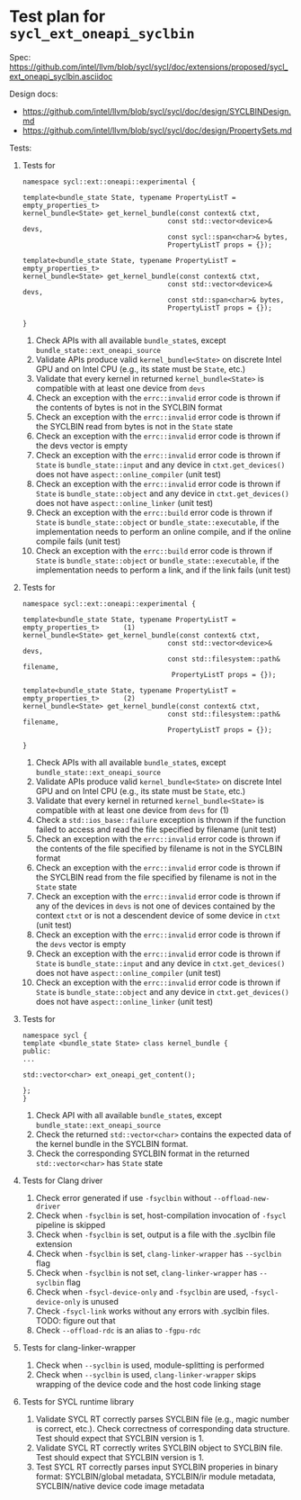 # Test plan for `sycl_ext_oneapi_syclbin`

Spec: <https://github.com/intel/llvm/blob/sycl/sycl/doc/extensions/proposed/sycl_ext_oneapi_syclbin.asciidoc>  

Design docs:

- <https://github.com/intel/llvm/blob/sycl/sycl/doc/design/SYCLBINDesign.md>
- <https://github.com/intel/llvm/blob/sycl/sycl/doc/design/PropertySets.md>

Tests:

 1. Tests for

    ```
    namespace sycl::ext::oneapi::experimental {

    template<bundle_state State, typename PropertyListT = empty_properties_t>
    kernel_bundle<State> get_kernel_bundle(const context& ctxt,
                                        const std::vector<device>& devs,
                                        const sycl::span<char>& bytes,
                                        PropertyListT props = {});

    template<bundle_state State, typename PropertyListT = empty_properties_t>
    kernel_bundle<State> get_kernel_bundle(const context& ctxt,
                                        const std::vector<device>& devs,
                                        const std::span<char>& bytes,
                                        PropertyListT props = {});

    }
    ```

    1. Check APIs with all available  `bundle_state`s, except 
       `bundle_state::ext_oneapi_source`
    2. Validate APIs produce valid `kernel_bundle<State>` on discrete Intel GPU
       and on Intel CPU (e.g., its state must be `State`, etc.)
    3. Validate that every kernel in returned `kernel_bundle<State>` is
       compatible with at least one device from `devs`
    4. Check an exception with the `errc::invalid` error code is thrown if the
       contents of bytes is not in the SYCLBIN format
    5. Check an exception with the `errc::invalid` error code is thrown if the
       SYCLBIN read from bytes is not in the `State` state
    6. Check an exception with the `errc::invalid` error code is thrown if the
       devs vector is empty
    7. Check an exception with the `errc::invalid` error code is thrown if
       `State` is `bundle_state::input` and any device in `ctxt.get_devices()`
       does not have `aspect::online_compiler` (unit test)
    8. Check an exception with the `errc::invalid` error code is thrown if
       `State` is `bundle_state::object` and any device in `ctxt.get_devices()`
       does not have `aspect::online_linker` (unit test)
    9. Check an exception with the `errc::build` error code is thrown if
       `State` is `bundle_state::object` or `bundle_state::executable`, if the
       implementation needs to perform an online compile, and if the online
       compile fails (unit test)
    10. Check an exception with the `errc::build` error code is thrown if
       `State` is `bundle_state::object` or `bundle_state::executable`, if the
        implementation needs to perform a link, and if the link fails (unit
        test)

 2. Tests for

    ```
    namespace sycl::ext::oneapi::experimental {

    template<bundle_state State, typename PropertyListT = empty_properties_t>      (1)
    kernel_bundle<State> get_kernel_bundle(const context& ctxt,
                                        const std::vector<device>& devs,
                                        const std::filesystem::path& filename,
                                         PropertyListT props = {});

    template<bundle_state State, typename PropertyListT = empty_properties_t>      (2)
    kernel_bundle<State> get_kernel_bundle(const context& ctxt,
                                        const std::filesystem::path& filename,
                                        PropertyListT props = {});

    }
    ```

    1. Check APIs with all available  `bundle_state`s, except
       `bundle_state::ext_oneapi_source`
    2. Validate APIs produce valid `kernel_bundle<State>` on discrete Intel GPU
       and on Intel CPU (e.g., its state must be `State`, etc.)
    3. Validate that every kernel in returned `kernel_bundle<State>` is
       compatible with at least one device from `devs` for (1)
    4. Check a `std::ios_base::failure` exception is thrown if the function
       failed to access and read the file specified by filename (unit test)
    5. Check an exception with the `errc::invalid` error code is thrown if the
       contents of the file specified by filename is not in the SYCLBIN format
    6. Check an exception with the `errc::invalid` error code is thrown if the
       SYCLBIN read from the file specified by filename is not in the `State`
       state
    7. Check an exception with the `errc::invalid` error code is thrown if any
       of the devices in `devs` is not one of devices contained by the context
       `ctxt` or is not a descendent device of some device in `ctxt` (unit test)
    8. Check an exception with the `errc::invalid` error code is thrown if the
       `devs` vector is empty
    9. Check an exception with the `errc::invalid` error code is thrown if
       `State` is `bundle_state::input` and any device in `ctxt.get_devices()`
       does not have `aspect::online_compiler` (unit test)
    10. Check an exception with the `errc::invalid` error code is thrown if
       `State` is `bundle_state::object` and any device in `ctxt.get_devices()`
       does not have `aspect::online_linker` (unit test)

 3. Tests for

    ```
    namespace sycl {
    template <bundle_state State> class kernel_bundle {
    public:
    ...

    std::vector<char> ext_oneapi_get_content();

    };
    }
    ```

    1. Check API with all available  `bundle_state`s, except
       `bundle_state::ext_oneapi_source`
    2. Check the returned `std::vector<char>` contains the expected data of the
       kernel bundle in the SYCLBIN format.
    3. Check the corresponding SYCLBIN format in the returned
       `std::vector<char>` has `State` state

 4. Tests for Clang driver

    1. Check error generated if use `-fsyclbin` without `--offload-new-driver`
    2. Check when `-fsyclbin` is set, host-compilation invocation of `-fsycl`
       pipeline is skipped
    3. Check when `-fsyclbin` is set, output is a file with the .syclbin file
       extension
    4. Check when `-fsyclbin` is set, `clang-linker-wrapper` has `--syclbin`
       flag
    5. Check when `-fsyclbin` is not set, `clang-linker-wrapper` has `--syclbin`
       flag
    6. Check when `-fsycl-device-only` and `-fsyclbin` are used,
       `-fsycl-device-only` is unused
    7. Check `-fsycl-link` works without any errors with .syclbin files. TODO:
       figure out that
    8. Check `--offload-rdc` is an alias to `-fgpu-rdc`

 5. Tests for clang-linker-wrapper

    1. Check when `--syclbin` is used, module-splitting is performed
    2. Check when `--syclbin` is used, `clang-linker-wrapper` skips wrapping of
       the device code and the host code linking stage

 6. Tests for SYCL runtime library

    1. Validate SYCL RT correctly parses SYCLBIN file (e.g., magic number is
       correct, etc.). Check correctness of corresponding data structure. Test
       should expect that SYCLBIN version is 1.
    2. Validate SYCL RT correctly writes SYCLBIN object to SYCLBIN file. Test
       should expect that SYCLBIN version is 1.
    3. Test SYCL RT correctly parses input SYCLBIN properies in binary format:
       SYCLBIN/global metadata, SYCLBIN/ir module metadata, SYCLBIN/native
       device code image metadata
